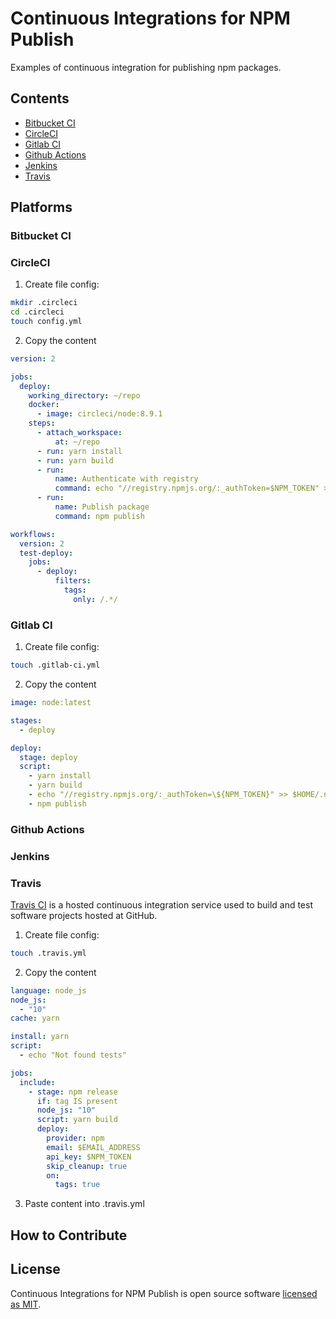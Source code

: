 # Continuous Integrations for NPM Publish

Examples of continuous integration for publishing npm packages.

## Contents

- [Bitbucket CI](#bitbucker-ci)
- [CircleCI](#circleci)
- [Gitlab CI](#gitlab-ci)
- [Github Actions](#github-actions)
- [Jenkins](#jenkins)
- [Travis](#travis)

## Platforms

### **Bitbucket CI**

### **CircleCI**

1. Create file config:

```sh
mkdir .circleci
cd .circleci
touch config.yml
```

2. Copy the content

```yaml
version: 2

jobs:
  deploy:
    working_directory: ~/repo
    docker:
      - image: circleci/node:8.9.1
    steps:
      - attach_workspace:
          at: ~/repo
      - run: yarn install
      - run: yarn build
      - run:
          name: Authenticate with registry
          command: echo "//registry.npmjs.org/:_authToken=$NPM_TOKEN" > ~/repo/.npmrc
      - run:
          name: Publish package
          command: npm publish

workflows:
  version: 2
  test-deploy:
    jobs:
      - deploy:
          filters:
            tags:
              only: /.*/
```

### **Gitlab CI**

1. Create file config:

```sh
touch .gitlab-ci.yml
```

2. Copy the content

```yaml
image: node:latest

stages:
  - deploy

deploy:
  stage: deploy
  script:
    - yarn install
    - yarn build
    - echo "//registry.npmjs.org/:_authToken=\${NPM_TOKEN}" >> $HOME/.npmrc 2> /dev/null
    - npm publish
```

### **Github Actions**

### **Jenkins**

### **Travis**

[Travis CI](https://travis-ci.com/) is a hosted continuous integration service used to build and test software projects hosted at GitHub.

1. Create file config:

```sh
touch .travis.yml
```

2. Copy the content

```yaml
language: node_js
node_js:
  - "10"
cache: yarn

install: yarn
script:
  - echo "Not found tests"

jobs:
  include:
    - stage: npm release
      if: tag IS present
      node_js: "10"
      script: yarn build
      deploy:
        provider: npm
        email: $EMAIL_ADDRESS
        api_key: $NPM_TOKEN
        skip_cleanup: true
        on:
          tags: true
```

3. Paste content into .travis.yml

## How to Contribute

## License

Continuous Integrations for NPM Publish is open source software [licensed as MIT](https://github.com/andrelmlins/ci-npm-publish/blob/master/LICENSE).
